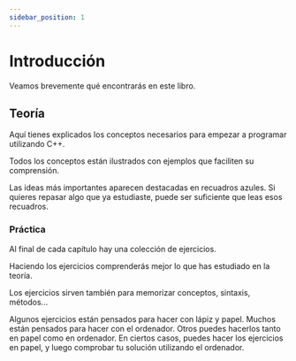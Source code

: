 ```yaml
---
sidebar_position: 1
---
```


# Introducción

Veamos brevemente qué encontrarás en este libro.

## Teoría

Aquí tienes explicados los conceptos necesarios para empezar a programar utilizando C++.

Todos los conceptos están ilustrados con ejemplos que faciliten su comprensión.

Las ideas más importantes aparecen destacadas en recuadros azules. Si quieres repasar algo que ya estudiaste, puede ser suficiente que leas esos recuadros.

### Práctica

Al final de cada capítulo hay una colección de ejercicios.

Haciendo los ejercicios comprenderás mejor lo que has estudiado en la teoría.

Los ejercicios sirven también para memorizar conceptos, sintaxis, métodos...

Algunos ejercicios están pensados para hacer con lápiz y papel. Muchos están pensados para hacer con el ordenador. Otros puedes hacerlos tanto en papel como en ordenador. En ciertos casos, puedes hacer los ejercicios en papel, y luego comprobar tu solución utilizando el ordenador.
